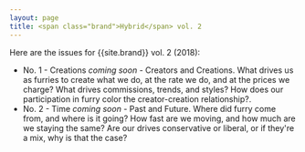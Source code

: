 ```yaml
---
layout: page
title: <span class="brand">Hybrid</span> vol. 2
---
```


Here are the issues for {{site.brand}} vol. 2 (2018):

* No. 1 - Creations *coming soon* - Creators and Creations.  What drives us as furries to create what we do, at the rate we do, and at the prices we charge?  What drives commissions, trends, and styles?  How does our participation in furry color the creator-creation relationship?.
* No. 2 - Time *coming soon* - Past and Future.  Where did furry come from, and where is it going?  How fast are we moving, and how much are we staying the same?  Are our drives conservative or liberal, or if they're a mix, why is that the case?

